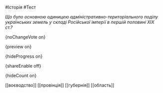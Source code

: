 #Історія #Тест

*Що було основною одиницею адміністративно-територіального поділу  українських земель у складі Російської імперії в першій половині ХІХ  ст.?*

{noChangeVote on}

{preview on}

{hideProgress on}

{shareEnable off}

{hideCount on}

[[воєводство]]
[[провінція]]
[[губернія]]
[[область]]
